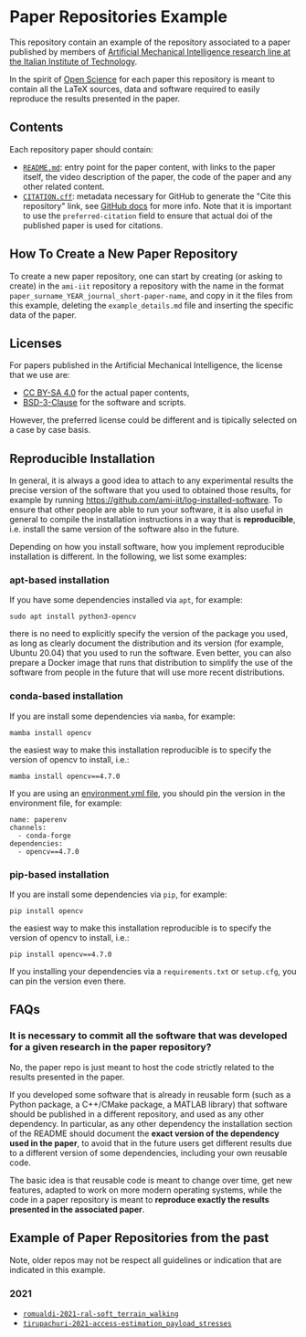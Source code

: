 # Paper Repositories Example 

This repository contain an example of the repository associated to a paper published by members of [Artificial Mechanical Intelligence research line at the Italian Institute of Technology](https://ami.iit.it/).

In the spirit of [Open Science](https://en.wikipedia.org/wiki/Open_science) for each paper this repository is meant to contain all the LaTeX sources, data and software required to 
easily reproduce the results presented in the paper.

## Contents

Each repository paper should contain:
* [`README.md`](README.md): entry point for the paper content, with links to the paper itself, the video description of the paper, the code of the paper and any other related content.
* [`CITATION.cff`](CITATION.cff): metadata necessary for GitHub to generate the "Cite this repository" link, see [GitHub docs](https://docs.github.com/en/repositories/managing-your-repositorys-settings-and-features/customizing-your-repository/about-citation-files#other-citation-files) for more info. Note that it is important to use the `preferred-citation` field to ensure that actual doi of the published paper is used for citations.

## How To Create a New Paper Repository

To create a new paper repository, one can start by creating (or asking to create) in the `ami-iit` repository a repository with the name in the format `paper_surname_YEAR_journal_short-paper-name`, and copy in it the files from this example, deleting the `example_details.md` file and inserting the specific data of the paper.

## Licenses

For papers published in the Artificial Mechanical Intelligence, the license that we use are:
* [CC BY-SA 4.0](https://creativecommons.org/licenses/by-sa/4.0/) for the actual paper contents,
* [BSD-3-Clause](https://opensource.org/licenses/BSD-3-Clause) for the software and scripts.

However, the preferred license could be different and is tipically selected on a case by case basis.

## Reproducible Installation

In general, it is always a good idea to attach to any experimental results the precise version of the software that you used to obtained those results, for example by running https://github.com/ami-iit/log-installed-software. To ensure that other people are able to run your software, it is also useful in general to compile the installation instructions in a way that is **reproducible**, i.e. install the same version of the software also in the future.

Depending on how you install software, how you implement reproducible installation is different. In the following, we list some examples:

### apt-based installation

If you have some dependencies installed via `apt`, for example:
~~~
sudo apt install python3-opencv
~~~
there is no need to explicitly specify the version of the package you used, as long as clearly document the distribution and its version (for example, Ubuntu 20.04) that you used to run the software. Even better, you can also prepare a Docker image that runs that distribution to simplify the use of the software from people in the future that will use more recent distributions.

### conda-based installation

If you are install some dependencies via `mamba`, for example:
~~~
mamba install opencv
~~~
the easiest way to make this installation reproducible is to specify the version of opencv to install, i.e.:
~~~
mamba install opencv==4.7.0
~~~

If you are using an [environment.yml file](https://conda.io/projects/conda/en/latest/user-guide/tasks/manage-environments.html#creating-an-environment-file-manually), you should pin the version in the environment file, for example:

~~~
name: paperenv
channels:
  - conda-forge
dependencies:
  - opencv==4.7.0
~~~

### pip-based installation

If you are install some dependencies via `pip`, for example:
~~~
pip install opencv
~~~
the easiest way to make this installation reproducible is to specify the version of opencv to install, i.e.:
~~~
pip install opencv==4.7.0
~~~

If you installing your dependencies via a `requirements.txt` or `setup.cfg`, you can pin the version even there.


## FAQs

### It is necessary to commit all the software that was developed for a given research in the paper repository?

No, the paper repo is just meant to host the code strictly related to the results presented in the paper.

If you developed some software that is already in reusable form (such as a Python package, a C++/CMake package, a MATLAB library) that software
should be published in a different repository, and used as any other dependency. In particular, as any other dependency the installation section of the README
should document the **exact version of the dependency used in the paper**, to avoid that in the future users get different results due to a different version of some dependencies, including your own reusable code. 

The basic idea is that reusable code is meant to change over time, get new features, adapted to work on more modern operating systems, while 
the code in a paper repository is meant to **reproduce exactly the results presented in the associated paper**.

## Example of Paper Repositories from the past

Note, older repos may not be respect all guidelines or indication that are indicated in this example.

### 2021 
* [`romualdi-2021-ral-soft_terrain_walking`](https://github.com/ami-iit/romualdi-2021-ral-soft_terrain_walking)
* [`tirupachuri-2021-access-estimation_payload_stresses`](https://github.com/ami-iit/tirupachuri-2021-access-estimation_payload_stresses)

